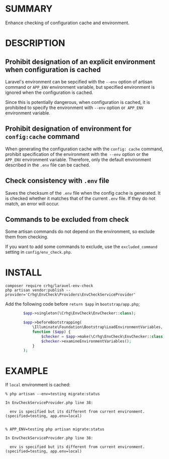 # SUMMARY

Enhance checking of configuration cache and environment.

# DESCRIPTION

## Prohibit designation of an explicit environment when configuration is cached

Laravel's environment can be sepcified with the `--env` option of artisan command or `APP_ENV` environment variable, but specified environment is ignored when the configuration is cached.

Since this is potentially dangerous, when configuration is cached, it is prohibited to specify the environment with `--env` option or` APP_ENV` environment variable.

## Prohibit designation of environment for `config:cache` command

When generating the configuration cache with the `config: cache` command, prohibit specification of the environment with the` --env` option or the `APP_ENV` environment variable.
Therefore, only the default environment described in the `.env` file can be cached.

## Check consistency with `.env` file

Saves the checksum of the `.env` file when the config cache is generated.
It is checked whether it matches that of the current `.env` file.
If they do not match, an error will occur.

## Commands to be excluded from check

Some artisan commands do not depend on the environment, so exclude them from checking.

If you want to add some commands to exclude, use the `excluded_command` setting in `config/env_check.php`.

# INSTALL

```console
composer require crhg/laravel-env-check
php artisan vendor:publish --provider='Crhg\EnvCheck\Providers\EnvCheckServiceProvider'
```

Add the following code before `return $app` in `bootstrap/app.php`;

```php
        $app->singleton(\Crhg\EnvCheck\EnvChecker::class);

        $app->beforeBootstrapping(
            \Illuminate\Foundation\Bootstrap\LoadEnvironmentVariables,
            function ($app) {
                $checker = $app->make(\Crhg\EnvCheck\EnvChecker::class);
                $checker->examineEnvironmentVariables();
            }
        );
```

# EXAMPLE

If `local` environment is cached:

```console
% php artisan --env=testing migrate:status

In EnvCheckServiceProvider.php line 38:

  env is specified but its different from current environment. (specified=testing, app.env=local)


% APP_ENV=testing php artisan migrate:status

In EnvCheckServiceProvider.php line 38:

  env is specified but its different from current environment. (specified=testing, app.env=local)

```
